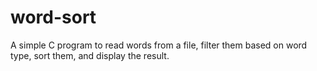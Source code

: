 # word-sort
A simple C program to read words from a file, filter them based on word type, sort them, and display the result.
